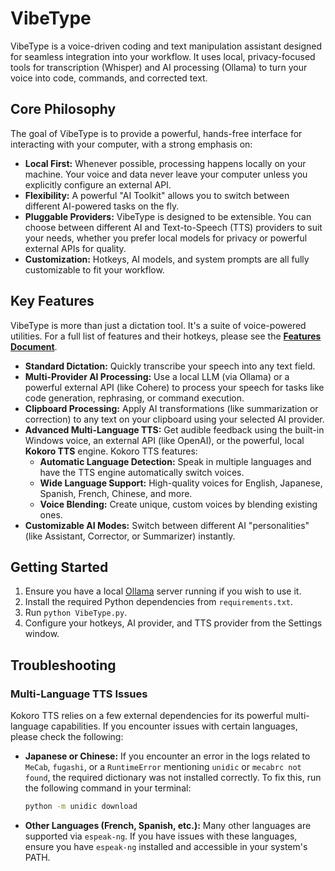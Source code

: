 # VibeType

VibeType is a voice-driven coding and text manipulation assistant designed for seamless integration into your workflow. It uses local, privacy-focused tools for transcription (Whisper) and AI processing (Ollama) to turn your voice into code, commands, and corrected text.

## Core Philosophy

The goal of VibeType is to provide a powerful, hands-free interface for interacting with your computer, with a strong emphasis on:

*   **Local First:** Whenever possible, processing happens locally on your machine. Your voice and data never leave your computer unless you explicitly configure an external API.
*   **Flexibility:** A powerful "AI Toolkit" allows you to switch between different AI-powered tasks on the fly.
*   **Pluggable Providers:** VibeType is designed to be extensible. You can choose between different AI and Text-to-Speech (TTS) providers to suit your needs, whether you prefer local models for privacy or powerful external APIs for quality.
*   **Customization:** Hotkeys, AI models, and system prompts are all fully customizable to fit your workflow.

## Key Features

VibeType is more than just a dictation tool. It's a suite of voice-powered utilities. For a full list of features and their hotkeys, please see the [**Features Document**](./docs/FEATURES.md).

*   **Standard Dictation:** Quickly transcribe your speech into any text field.
*   **Multi-Provider AI Processing:** Use a local LLM (via Ollama) or a powerful external API (like Cohere) to process your speech for tasks like code generation, rephrasing, or command execution.
*   **Clipboard Processing:** Apply AI transformations (like summarization or correction) to any text on your clipboard using your selected AI provider.
*   **Advanced Multi-Language TTS:** Get audible feedback using the built-in Windows voice, an external API (like OpenAI), or the powerful, local **Kokoro TTS** engine. Kokoro TTS features:
    *   **Automatic Language Detection:** Speak in multiple languages and have the TTS engine automatically switch voices.
    *   **Wide Language Support:** High-quality voices for English, Japanese, Spanish, French, Chinese, and more.
    *   **Voice Blending:** Create unique, custom voices by blending existing ones.
*   **Customizable AI Modes:** Switch between different AI "personalities" (like Assistant, Corrector, or Summarizer) instantly.

## Getting Started

1.  Ensure you have a local [Ollama](https://ollama.com/) server running if you wish to use it.
2.  Install the required Python dependencies from `requirements.txt`.
3.  Run `python VibeType.py`.
4.  Configure your hotkeys, AI provider, and TTS provider from the Settings window.

## Troubleshooting

### Multi-Language TTS Issues

Kokoro TTS relies on a few external dependencies for its powerful multi-language capabilities. If you encounter issues with certain languages, please check the following:

*   **Japanese or Chinese:** If you encounter an error in the logs related to `MeCab`, `fugashi`, or a `RuntimeError` mentioning `unidic` or `mecabrc not found`, the required dictionary was not installed correctly. To fix this, run the following command in your terminal:

    ```sh
    python -m unidic download
    ```

*   **Other Languages (French, Spanish, etc.):** Many other languages are supported via `espeak-ng`. If you have issues with these languages, ensure you have `espeak-ng` installed and accessible in your system's PATH.
